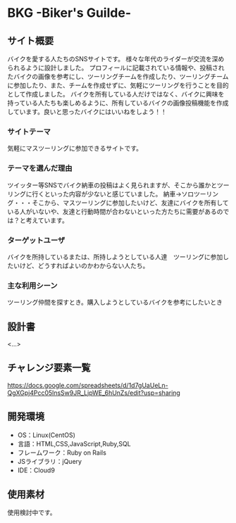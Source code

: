 # BKG -Biker's Guilde-

## サイト概要
バイクを愛する人たちのSNSサイトです。
様々な年代のライダーが交流を深められるように設計しました。
プロフィールに記載されている情報や、投稿されたバイクの画像を参考にし、ツーリングチームを作成したり、ツーリングチームに参加したり、また、チームを作成せずに、気軽にツーリングを行うことを目的として作成しました。
バイクを所有している人だけではなく、バイクに興味を持っている人たちも楽しめるように、所有しているバイクの画像投稿機能を作成しています。良いと思ったバイクにはいいねをしよう！！


### サイトテーマ
気軽にマスツーリングに参加できるサイトです。

### テーマを選んだ理由
ツイッター等SNSでバイク納車の投稿はよく見られますが、そこから誰かとツーリングに行くといった内容が少ないと感じていました。
納車→ソロツーリング・・・そこから、マスツーリングに参加したいけど、友達にバイクを所有している人がいないや、友達と行動時間が合わないといった方たちに需要があるのでは？と考えています。

### ターゲットユーザ

バイクを所持しているまたは、所持しようとしている人達　ツーリングに参加したいけど、どうすればよいのかわからない人たち。

### 主な利用シーン
ツーリング仲間を探すとき。購入しようとしているバイクを参考にしたいとき

## 設計書
<...>

## チャレンジ要素一覧
<https://docs.google.com/spreadsheets/d/1d7gUaUeLn-QgXGpj4Pcc05lnsSw9JR_LjpWE_6hUnZs/edit?usp=sharing>

## 開発環境
- OS：Linux(CentOS)
- 言語：HTML,CSS,JavaScript,Ruby,SQL
- フレームワーク：Ruby on Rails
- JSライブラリ：jQuery
- IDE：Cloud9

## 使用素材
使用検討中です。